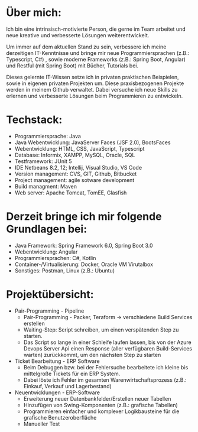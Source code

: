 # Über mich:
Ich bin eine intrinsisch-motivierte Person, die gerne im Team arbeitet und neue kreative 
und verbesserte Lösungen weiterentwickelt.

Um immer auf dem aktuellen Stand zu sein, verbessere ich meine derzeitigen IT-Kenntnisse 
und bringe mir neue Programmiersprachen (z.B.: Typescript, C#) , sowie moderne Frameworks 
(z.B.: Spring Boot, Angular) und Restful (mit Spring Boot) mit Bücher, Tutorials bei.

Dieses gelernte IT-Wissen setze ich in privaten praktischen Beispielen, sowie in eigenen 
privaten Projekten um. Diese praxisbezogenen Projekte werden in meinem Github verwaltet. 
Dabei versuche ich neue Skills zu erlernen und verbesserte Lösungen beim Programmieren 
zu entwickeln.

# Techstack:
- Programmiersprache: Java
- Java Webentwicklung: JavaServer Faces (JSF 2.0), BootsFaces
- Webentwicklung: HTML, CSS, JavaScript, Typescript
- Database: Informix, XAMPP, MySQL, Oracle, SQL
- Testframework: JUnit 5
- IDE Netbeans 8.2, 12; Intellij, Visual Studio, VS Code
- Version management: CVS, GIT, Github, Bitbucket
- Project management: agile sotware development
- Build managment: Maven
- Web server: Apache Tomcat, TomEE, Glasfish

# Derzeit bringe ich mir folgende Grundlagen bei:
- Java Framework: Spring Framework 6.0, Spring Boot 3.0
- Webentwicklung: Angular
- Programmiersprachen: C#, Kotlin
- Container-/Virtualisierung: Docker, Oracle VM Virutalbox
- Sonstiges: Postman, Linux (z.B.: Ubuntu)

# Projektübersicht: 
- Pair-Programming - Pipeline
  - Pair-Programming - Packer, Teraform -> verschiedene Build Services erstellen
  - Waiting-Step: Script schreiben, um einen verspätenden Step zu starten.
  - Das Script so lange in einer Schleife laufen lassen, bis von der Azure Devops Server Api einen Response
    (aller verfügbaren Build-Services warten) zurückkommt, um den nächsten Step zu starten
- Ticket Bearbeitung - ERP Software
  - Beim Debuggen bzw. bei der Fehlersuche bearbeitete ich kleine bis mittelgroße Tickets für ein ERP System.
  - Dabei löste ich Fehler im gesamten Warenwirtschaftsprozess (z.B.: Einkauf, Verkauf und Lagerbestand)
- Neuentwicklungen - ERP-Software
  - Erweiterung neuer Datenbankfelder/Erstellen neuer Tabellen
  - Hinzufügen von Swing-Komponenten (z.B.:  grafische Tabellen)
  - Programmieren einfacher und komplexer Logikbausteine für die grafische Benutzeroberfläche
  - Manueller Test
